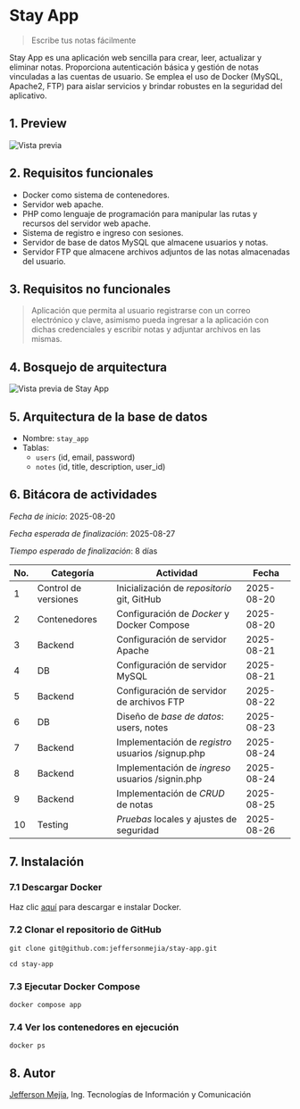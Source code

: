 # Stay App

> Escribe tus notas fácilmente

Stay App es una aplicación web sencilla para crear, leer, actualizar y eliminar notas. Proporciona autenticación básica y gestión de notas vinculadas a las cuentas de usuario. Se emplea el uso de Docker (MySQL, Apache2, FTP) para aislar servicios y brindar robustes en la seguridad del aplicativo.

## 1. Preview

![Vista previa](https://i.ibb.co/zVL5GfMx/Facebook-cover-Restaurante-Elegante-Minimal-Verde-removebg-preview-1.png)

## 2. Requisitos funcionales

- Docker como sistema de contenedores.
- Servidor web apache.
- PHP como lenguaje de programación para manipular las rutas y recursos del servidor web apache.
- Sistema de registro e ingreso con sesiones.
- Servidor de base de datos MySQL que almacene usuarios y notas.
- Servidor FTP que almacene archivos adjuntos de las notas almacenadas del usuario.

## 3. Requisitos no funcionales

> Aplicación que permita al usuario registrarse con un correo electrónico y clave, asimismo pueda ingresar a la aplicación con dichas credenciales y escribir notas y adjuntar archivos en las mismas.

## 4. Bosquejo de arquitectura

![Vista previa de Stay App](https://i.ibb.co/m59f42Nz/Sin-t-tulo-2025-08-20-1334.png)

## 5. Arquitectura de la base de datos

- Nombre: `stay_app`
- Tablas:
  - `users` (id, email, password)
  - `notes` (id, title, description, user_id)

## 6. Bitácora de actividades

*Fecha de inicio*:  2025-08-20

*Fecha esperada de finalización*:  2025-08-27

*Tiempo esperado de finalización*:  8 días

| No. | Categoría        | Actividad                                        | Fecha      |
| --- | ---------------- | ------------------------------------------------ | ---------- |
|  1  | Control de versiones | Inicialización de _repositorio_ git, GitHub     | 2025-08-20 |
|  2  | Contenedores     | Configuración de _Docker_ y Docker Compose      | 2025-08-20 |
|  3  | Backend          | Configuración de servidor Apache                | 2025-08-21 |
|  4  | DB               | Configuración de servidor MySQL                 | 2025-08-21 |
|  5  | Backend          | Configuración de servidor de archivos FTP       | 2025-08-22 |
|  6  | DB               | Diseño de _base de datos_: users, notes        | 2025-08-23 |
|  7  | Backend          | Implementación de _registro_ usuarios /signup.php | 2025-08-24 |
|  8  | Backend          | Implementación de _ingreso_ usuarios /signin.php  | 2025-08-24 |
|  9  | Backend          | Implementación de _CRUD_ de notas              | 2025-08-25 |
| 10  | Testing          | _Pruebas_ locales y ajustes de seguridad      | 2025-08-26 |

## 7. Instalación

### 7.1 Descargar Docker

Haz clic [aquí](https://www.docker.com/get-started) para descargar e instalar Docker.

### 7.2 Clonar el repositorio de GitHub

`git clone git@github.com:jeffersonmejia/stay-app.git`

`cd stay-app`

### 7.3 Ejecutar Docker Compose

`docker compose app`

### 7.4 Ver los contenedores en ejecución

`docker ps`

## 8. Autor

[Jefferson Mejía](https://jeffersonmejia.github.io/portfolio-app), Ing. Tecnologías de Información y Comunicación
